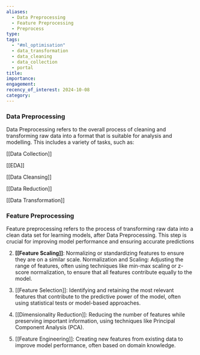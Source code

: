 ```yaml
---
aliases:
  - Data Preprocessing
  - Feature Preprocessing
  - Preprocess
type: 
tags:
  - "#ml_optimisation"
  - data_transformation
  - data_cleaning
  - data_collection
  - portal
title: 
importance: 
engagement: 
recency_of_interest: 2024-10-08
category:
---
```

### Data Preprocessing

Data Preprocessing refers to the overall process of cleaning and transforming raw data into a format that is suitable for analysis and modelling. This includes a variety of tasks, such as:

[[Data Collection]]

[[EDA]]

[[Data Cleansing]]

[[Data Reduction]]

[[Data Transformation]]

### Feature Preprocessing

Feature preprocessing refers to the process of transforming raw data into a clean data set for learning models, after Data Preprocessing. This step is crucial for improving model performance and ensuring accurate predictions

2. **[[Feature Scaling]]**: Normalizing or standardizing features to ensure they are on a similar scale. Normalization and Scaling: Adjusting the range of features, often using techniques like min-max scaling or z-score normalization, to ensure that all features contribute equally to the model.

4. [[Feature Selection]]: Identifying and retaining the most relevant features that contribute to the predictive power of the model, often using statistical tests or model-based approaches.

5. [[Dimensionality Reduction]]: Reducing the number of features while preserving important information, using techniques like Principal Component Analysis (PCA).

6. [[Feature Engineering]]: Creating new features from existing data to improve model performance, often based on domain knowledge.



